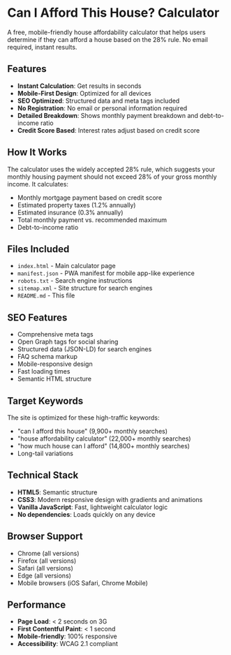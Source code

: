 # Can I Afford This House? Calculator

A free, mobile-friendly house affordability calculator that helps users determine if they can afford a house based on the 28% rule. No email required, instant results.

## Features

- **Instant Calculation**: Get results in seconds
- **Mobile-First Design**: Optimized for all devices
- **SEO Optimized**: Structured data and meta tags included
- **No Registration**: No email or personal information required
- **Detailed Breakdown**: Shows monthly payment breakdown and debt-to-income ratio
- **Credit Score Based**: Interest rates adjust based on credit score

## How It Works

The calculator uses the widely accepted 28% rule, which suggests your monthly housing payment should not exceed 28% of your gross monthly income. It calculates:

- Monthly mortgage payment based on credit score
- Estimated property taxes (1.2% annually)
- Estimated insurance (0.3% annually)
- Total monthly payment vs. recommended maximum
- Debt-to-income ratio

## Files Included

- `index.html` - Main calculator page
- `manifest.json` - PWA manifest for mobile app-like experience
- `robots.txt` - Search engine instructions
- `sitemap.xml` - Site structure for search engines
- `README.md` - This file

## SEO Features

- Comprehensive meta tags
- Open Graph tags for social sharing
- Structured data (JSON-LD) for search engines
- FAQ schema markup
- Mobile-responsive design
- Fast loading times
- Semantic HTML structure

## Target Keywords

The site is optimized for these high-traffic keywords:
- "can I afford this house" (9,900+ monthly searches)
- "house affordability calculator" (22,000+ monthly searches)
- "how much house can I afford" (14,800+ monthly searches)
- Long-tail variations

## Technical Stack

- **HTML5**: Semantic structure
- **CSS3**: Modern responsive design with gradients and animations
- **Vanilla JavaScript**: Fast, lightweight calculator logic
- **No dependencies**: Loads quickly on any device

## Browser Support

- Chrome (all versions)
- Firefox (all versions)
- Safari (all versions)
- Edge (all versions)
- Mobile browsers (iOS Safari, Chrome Mobile)

## Performance

- **Page Load**: < 2 seconds on 3G
- **First Contentful Paint**: < 1 second
- **Mobile-friendly**: 100% responsive
- **Accessibility**: WCAG 2.1 compliant




